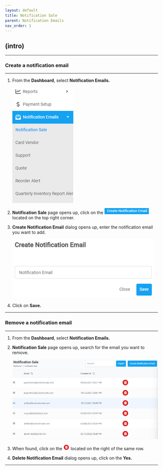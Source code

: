 ```yaml
---
layout: default
title: Notification Sale
parent: Notification Emails
nav_order: 1
---
```


## (intro)

---

### Create a notification email

---

1. From the **Dashboard**, select **Notification Emails.**

   ![notification_dashboard](../../images/notificationemails/notification_dashboard.png)

2. **Notification Sale** page opens up, click on the ![create_notification_email](../../images/buttons/createnotificationemail.png) located on the top right corner.
3. **Create Notification Email** dialog opens up, enter the notification email you want to add.

    ![create_notification_email](../../images/notificationemails/creatnotificationemail.png)
    
4. Click on **Save.**

---

### Remove a notification email

---

1. From the **Dashboard**, select **Notification Emails.**
2. **Notification Sale** page opens up, search for the email you want to remove.

   ![notification_email_page](../../images/notificationemails/notification_email_page.png)

3. When found, click on the ![delete_button](../../images/buttons/delete_2.png) located on the right of the same row.

4. **Delete Notification Email** dialog opens up, click on the **Yes.**

---
